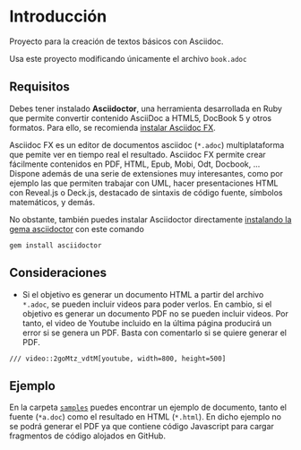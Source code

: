 # Introducción

Proyecto para la creación de textos básicos con Asciidoc.

Usa este proyecto modificando únicamente el archivo `book.adoc`

## Requisitos

Debes tener instalado **Asciidoctor**, una herramienta desarrollada en Ruby que permite convertir contenido AsciiDoc a HTML5, DocBook 5 y otros formatos. Para ello, se recomienda [instalar Asciidoc FX](http://www.asciidocfx.com/). 

Asciidoc FX es un editor de documentos asciidoc (`*.adoc`) multiplataforma que pemite ver en tiempo real el resultado. Asciidoc FX permite crear  fácilmente contenidos en PDF, HTML, Epub, Mobi, Odt, Docbook, ... Dispone además de una serie de extensiones muy interesantes, como por ejemplo las que permiten trabajar con UML, hacer presentaciones HTML con Reveal.js o Deck.js, destacado de sintaxis de código fuente, símbolos matemáticos, y demás.

No obstante, también puedes instalar Asciidoctor directamente [instalando la gema asciidoctor](http://asciidoctor.org/) con este comando

```
gem install asciidoctor
```

## Consideraciones

* Si el objetivo es generar un documento HTML a partir del archivo `*.adoc`, se pueden incluir videos para poder verlos. En cambio, si el objetivo es generar un documento PDF no se pueden incluir videos. Por tanto, el video de Youtube incluido en la última página producirá un error si se genera un PDF. Basta con comentarlo si se quiere generar el PDF.

```
/// video::2goMtz_vdtM[youtube, width=800, height=500]
```

## Ejemplo

En la carpeta [`samples`](samples/) puedes encontrar un ejemplo de documento, tanto el fuente (`*a.doc`) como el resultado en HTML (`*.html`). En dicho ejemplo no se podrá generar el PDF ya que contiene código Javascript para cargar fragmentos de código alojados en GitHub.